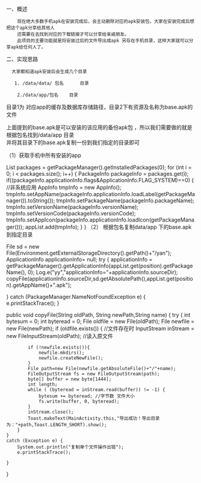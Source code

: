 一、概述

        现在绝大多数手机apk在安装完成后，会主动删除对应的apk安装包，大家在安装完成后想把这个apk分享给其他人
        还需要在去找到对应的下载链接才可以分享给亲戚朋友。
        此项目的主要功能就是将安装过后的文件导出成apk 另存在手机目录，这样大家就可以分享apk给任何人了。






二、实现思路

      大家都知道apk安装后会生成几个目录

       1. /data/data/ 包名      目录

        2./data/app/包名    目录

目录1为 对应app的缓存及数据库存储路径，目录2下有资源及名称为base.apk的文件

上面提到的base.apk是可以安装的该应用的备份apk包  ，所以我们需要做的就是根据包名找到/data/app  目录  
并将其目录下的base.apk复制一份到我们指定的目录即可

（1）获取手机中所有安装的app

List<PackageInfo> packages = getPackageManager().getInstalledPackages(0);
for (int i = 0; i < packages.size(); i++) {
    PackageInfo packageInfo = packages.get(i);
    if((packageInfo.applicationInfo.flags&ApplicationInfo.FLAG_SYSTEM)==0) { //非系统应用
        AppInfo tmpInfo = new AppInfo();
        tmpInfo.setAppName(packageInfo.applicationInfo.loadLabel(getPackageManager()).toString());
        tmpInfo.setPackageName(packageInfo.packageName);
        tmpInfo.setVersionName(packageInfo.versionName);
        tmpInfo.setVersionCode(packageInfo.versionCode);
        tmpInfo.setAppIcon(packageInfo.applicationInfo.loadIcon(getPackageManager()));
        appList.add(tmpInfo);
    }
}
（2） 根据包名复制data/app 下的base.apk到指定目录

File sd = new File(Environment.getExternalStorageDirectory().getPath()+"/yan");
ApplicationInfo applicationInfo= null;
try {
    applicationInfo = getPackageManager().getApplicationInfo(appList.get(position).getPackageName(), 0);
    Log.e("yy","applicationInfo="+applicationInfo.sourceDir);
 copyFile(applicationInfo.sourceDir,sd.getAbsolutePath(),appList.get(position).getAppName()+".apk");

} catch (PackageManager.NameNotFoundException e) {
    e.printStackTrace();
}

public void copyFile(String oldPath, String newPath,String name) {
    try {
        int bytesum = 0;
        int byteread = 0;
        File oldfile = new File(oldPath);
        File newfile = new File(newPath);
        if (oldfile.exists()) { //文件存在时
            InputStream inStream = new FileInputStream(oldPath); //读入原文件

            if (!newfile.exists()){
                newfile.mkdirs();
                newfile.createNewFile();
            }
            File path=new File(newfile.getAbsoluteFile()+"/"+name);
            FileOutputStream fs = new FileOutputStream(path);
            byte[] buffer = new byte[1444];
            int length;
            while ( (byteread = inStream.read(buffer)) != -1) {
                bytesum += byteread; //字节数 文件大小
                fs.write(buffer, 0, byteread);
            }
            inStream.close();
            Toast.makeText(MainActivity.this,"导出成功！导出目录为："+path,Toast.LENGTH_SHORT).show();
        }
    }
    catch (Exception e) {
        System.out.println("复制单个文件操作出错");
        e.printStackTrace();

    }

}
